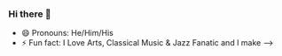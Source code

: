 ### Hi there 👋

<!--
**MosesKortu/MosesKortu** is a ✨ _special_ ✨ repository because its `README.md` (this file) appears on your GitHub profile.

Here are some ideas to get you started:
![Python Logo](https://www.python.org/static/community_logos/python-logo.png) | <img src="https://www.python.org/static/community_logos/python-logo.png" alt="Python Logo" width="100" height="100">

# 👋 Hi there! I'm Moses

## 📊 Passionate about the intersection of business and data

💻 Currently honing my skills in Business Analytics Tools and Techs

### 🔍 What I'm Working On

🌐 Exploring the latest trends in business analytics and data science.

🚀 Developing expertise in Python, ML using Dataaiku, Apache SPark with a focus on Data Analysis.

### 🌱 What I'm Learning

📈 Improving my data cleaning and analysis techniques.

📈 Improving my data visualization techniques.

📊 Enhancing my proficiency in statistical analysis.

### 🤝 Let's Connect

📧 Feel free to reach out for collaborations, discussions, or just to say hi!

🔗 [LinkedIn][(Your LinkedIn Profile Link)](https://www.linkedin.com/feed/)

🔗 [Twitter][(Your Twitter Profile Link)](https://twitter.com/MosesKortu)

### 📈 GitHub Stats

![Your GitHub Stats](https://github-readme-stats.vercel.app/api?username=your-username&show_icons=true&count_private=true&theme=radical)

<!-- Add any additional sections you'd like to include -->
- 😄 Pronouns: He/Him/His
- ⚡ Fun fact:  I Love Arts, Classical Music & Jazz Fanatic and I make 
-->
